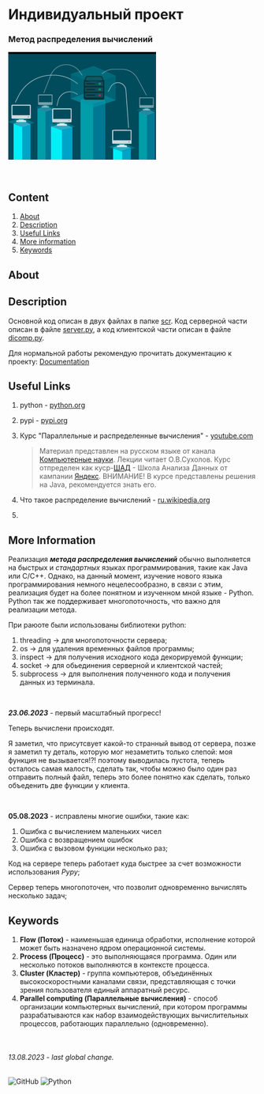 # **Индивидуальный проект** 
### Метод распределения вычислений



![image](doc/thrid.png)



<br>

## **Content**
1. [About](/README.md#about)
2. [Description](/README.md#description)
3. [Useful Links](README.md#useful-links)
4. [More information](/README.md#more-information)
5. [Keywords](/README.md#keywords)


## **About**



## **Description**

Основной код описан в двух файлах в папке [scr](scr/). Код серверной части описан в файле [server.py](scr/server.py), а код клиентской части описан в файле [dicomp.py](scr/dicomp.py).

Для нормальной работы рекомендую прочитать документацию к проекту: [Documentation](doc/Documentation.md)



## **Useful Links**
1. python - [python.org](https://python.org)
   
2. pypi - [pypi.org](https://pypi.org/)
   
3. Курс "Параллельные и распределенные вычисления" - [youtube.com](https://youtube.com/playlist?list=PLJOzdkh8T5krFksX90QkuntWC6vflDZZU)
    > Материал представлен на русском языке от канала [Компьютерные науки](https://www.youtube.com/@user-th3jq9rw7b). Лекции читает О.В.Сухолов. Курс отпределен как куср-[ШАД](https://academy.yandex.ru/dataschool) - Школа Анализа Данных от кампании [Яндекс](https://ru.wikipedia.org/wiki/%D0%AF%D0%BD%D0%B4%D0%B5%D0%BA%D1%81). ВНИМАНИЕ! В курсе представлены решения на Java, рекомендуется знать его.

4. Что такое распределение вычислений - [ru.wikipedia.org](https://ru.wikipedia.org/wiki/%D0%A0%D0%B0%D1%81%D0%BF%D1%80%D0%B5%D0%B4%D0%B5%D0%BB%D1%91%D0%BD%D0%BD%D1%8B%D0%B5_%D0%B2%D1%8B%D1%87%D0%B8%D1%81%D0%BB%D0%B5%D0%BD%D0%B8%D1%8F)
   
5. 



## **More Information**

Реализация _**метода распределения вычислений**_ обычно выполняется на быстрых и _стандартных_ языках программирования, такие как Java или C/C++. Однако, на данный момент, изучение нового языка программирования немного нецелесообразно, в связи с этим, реализация будет на более понятном и изученном мной языке - Python. Python так же поддерживает многопоточность, что важно для реализации метода.

При раюоте были использованы библиотеки python:

1. threading -> для многопоточности сервера;
2. os -> для удаления временных файлов программы;
3. inspect -> для получения исходного кода декорируемой функции;
4. socket -> для обьединения серверной и клиентской частей;
5. subprocess -> для выполнения полученного кода и получения данных из терминала.

<br>

***23.06.2023*** - первый масштабный прогресс! 

Теперь вычислени происходят. 

Я заметил, что присутсвует какой-то странный вывод от сервера, позже я заметил ту деталь, которую мог незаметить только слепой: моя функция не вызывается!?! поэтому выводилась пустота, теперь осталось самая малость, сделать так, чтобы можно было один раз отправить полный файл, теперь это более понятно как сделать, только объеденить две функции у клиента.

<br>

**05.08.2023** - исправлены многие ошибки, такие как:
1. Ошибка с вычислением маленьких чисел
2. Ошибка с возвращением ошибок
3. Ошибка с вызовом функции несколько раз;

Код на сервере теперь работает куда быстрее за счет возможности использования *Pypy*; 

Сервер теперь многопоточен, что позволит одновременно вычислять несколько задач;



## **Keywords**
1. **Flow (Поток)** - наименьшая единица обработки, исполнение которой может быть назначено ядром операционной системы.
2. **Process (Процесс)** - это выполняющаяся программа. Один или несколько потоков выполняются в контексте процесса.
3. **Cluster (Кластер)** -  группа компьютеров, объединённых высокоскоростными каналами связи, представляющая с точки зрения пользователя единый аппаратный ресурс.
4. **Parallel computing (Параллельные вычисления)** - способ организации компьютерных вычислений, при котором программы разрабатываются как набор взаимодействующих вычислительных процессов, работающих параллельно (одновременно).

<br>


###### 13.08.2023 - last global change.

![GitHub](https://img.shields.io/badge/github-%23121011.svg?style=for-the-badge&logo=github&logoColor=white)
![Python](https://img.shields.io/badge/python-3670A0?style=for-the-badge&logo=python&logoColor=ffdd54)
